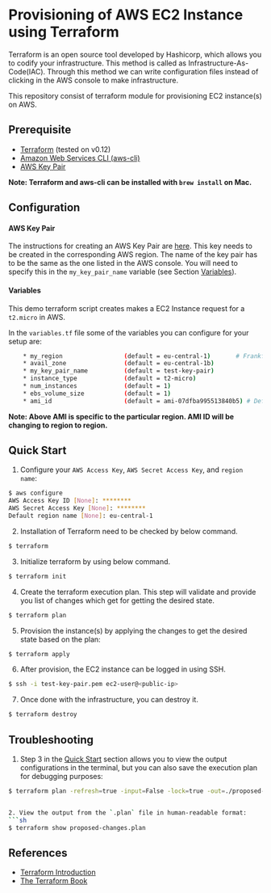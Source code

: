 # Provisioning of AWS EC2 Instance using Terraform

Terraform is an open source tool developed by Hashicorp, which allows you to
codify your infrastructure. This method is called as Infrastructure-As-Code(IAC). Through this method we can write configuration files instead of clicking in the AWS console to make infrastructure.

This repository consist of terraform module for provisioning EC2 instance(s) on AWS.

## Prerequisite
* [Terraform](https://www.terraform.io/) (tested on v0.12)
* [Amazon Web Services CLI (aws-cli)](https://aws.amazon.com/cli/)
* [AWS Key Pair](https://docs.aws.amazon.com/AWSEC2/latest/UserGuide/ec2-key-pairs.html#having-ec2-create-your-key-pair)


**Note: Terraform and aws-cli can be installed with `brew install` on Mac.**

## Configuration
#### AWS Key Pair
The instructions for creating an AWS Key Pair are
[here](https://docs.aws.amazon.com/AWSEC2/latest/UserGuide/ec2-key-pairs.html#having-ec2-create-your-key-pair).
This key needs to be created in the corresponding AWS region. The name of the key pair has to be the same as the one listed in the AWS console. You will need to specify this in the `my_key_pair_name` variable (see Section [Variables](#variables)).

#### Variables
This demo terraform script creates makes a EC2 Instance request for a
`t2.micro` in AWS.

In the `variables.tf` file some of the variables you can configure for your
setup are:
```sh
    * my_region                 (default = eu-central-1)       # Frankfurt
    * avail_zone                (default = eu-central-1b)
    * my_key_pair_name          (default = test-key-pair)
    * instance_type             (default = t2-micro)
    * num_instances             (default = 1)
    * ebs_volume_size           (default = 1)
    * ami_id                    (default = ami-07dfba995513840b5) # Default Red Hat Enterprise Linux 8 (RHEL)
```

**Note: Above AMI is specific to the particular region. AMI ID will be changing to region to region.**

## Quick Start

1. Configure your `AWS Access Key`, `AWS Secret Access Key`, and `region name`:
```sh
$ aws configure
AWS Access Key ID [None]: ********
AWS Secret Access Key [None]: ********
Default region name [None]: eu-central-1
```
2. Installation of Terraform need to be checked by below command.
```sh
$ terraform
```

3. Initialize terraform by using below command.
```sh
$ terraform init
```

4. Create the terraform execution plan. This step will validate and provide you list of changes which get for getting the desired state.
```sh
$ terraform plan
```

5. Provision the instance(s) by applying the changes to get the desired state
based on the plan:
```sh
$ terraform apply
```

6. After provision, the EC2 instance can be logged in using SSH.
```sh
$ ssh -i test-key-pair.pem ec2-user@<public-ip>
```

7. Once done with the infrastructure, you can destroy it.
```sh
$ terraform destroy
```

## Troubleshooting

1. Step 3 in the [Quick Start](#quick-start) section allows you to view the
output configurations in the terminal, but you can also save the execution plan
for debugging purposes:
```sh
$ terraform plan -refresh=true -input=False -lock=true -out=./proposed-changes.plan


2. View the output from the `.plan` file in human-readable format:
```sh
$ terraform show proposed-changes.plan
```

## References

* [Terraform Introduction](https://www.terraform.io/intro/index.html)
* [The Terraform Book](https://terraformbook.com/)
